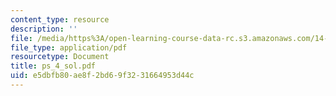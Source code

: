 ```yaml
---
content_type: resource
description: ''
file: /media/https%3A/open-learning-course-data-rc.s3.amazonaws.com/14-462-advanced-macroeconomics-ii-spring-2004/e5dbfb80ae8f2bd69f3231664953d44c_ps_4_sol.pdf
file_type: application/pdf
resourcetype: Document
title: ps_4_sol.pdf
uid: e5dbfb80-ae8f-2bd6-9f32-31664953d44c
---
```

